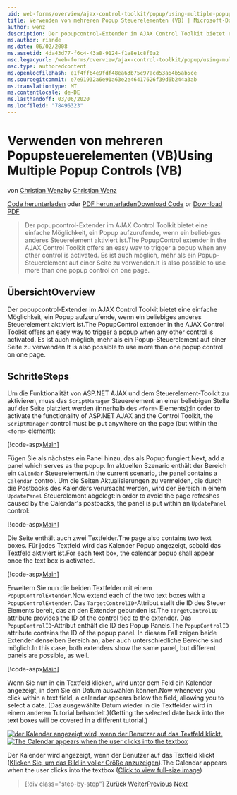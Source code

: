```yaml
---
uid: web-forms/overview/ajax-control-toolkit/popup/using-multiple-popup-controls-vb
title: Verwenden von mehreren Popup Steuerelementen (VB) | Microsoft-Dokumentation
author: wenz
description: Der popupcontrol-Extender im AJAX Control Toolkit bietet eine einfache Möglichkeit, ein Popup aufzurufende, wenn ein beliebiges anderes Steuerelement aktiviert ist. Es ist auch möglich, m...
ms.author: riande
ms.date: 06/02/2008
ms.assetid: 4da43d77-f6c4-43a8-9124-f1e8e1c8f0a2
msc.legacyurl: /web-forms/overview/ajax-control-toolkit/popup/using-multiple-popup-controls-vb
msc.type: authoredcontent
ms.openlocfilehash: e1f4ff64e9fdf48ea63b75c97acd53a64b5ab5ce
ms.sourcegitcommit: e7e91932a6e91a63e2e46417626f39d6b244a3ab
ms.translationtype: MT
ms.contentlocale: de-DE
ms.lasthandoff: 03/06/2020
ms.locfileid: "78496323"
---
```

# <a name="using-multiple-popup-controls-vb"></a><span data-ttu-id="3543c-104">Verwenden von mehreren Popupsteuerelementen (VB)</span><span class="sxs-lookup"><span data-stu-id="3543c-104">Using Multiple Popup Controls (VB)</span></span>

<span data-ttu-id="3543c-105">von [Christian Wenz](https://github.com/wenz)</span><span class="sxs-lookup"><span data-stu-id="3543c-105">by [Christian Wenz](https://github.com/wenz)</span></span>

<span data-ttu-id="3543c-106">[Code herunterladen](https://download.microsoft.com/download/9/3/f/93f8daea-bebd-4821-833b-95205389c7d0/PopupControl1.vb.zip) oder [PDF herunterladen](https://download.microsoft.com/download/2/d/c/2dc10e34-6983-41d4-9c08-f78f5387d32b/popupcontrol1VB.pdf)</span><span class="sxs-lookup"><span data-stu-id="3543c-106">[Download Code](https://download.microsoft.com/download/9/3/f/93f8daea-bebd-4821-833b-95205389c7d0/PopupControl1.vb.zip) or [Download PDF](https://download.microsoft.com/download/2/d/c/2dc10e34-6983-41d4-9c08-f78f5387d32b/popupcontrol1VB.pdf)</span></span>

> <span data-ttu-id="3543c-107">Der popupcontrol-Extender im AJAX Control Toolkit bietet eine einfache Möglichkeit, ein Popup aufzurufende, wenn ein beliebiges anderes Steuerelement aktiviert ist.</span><span class="sxs-lookup"><span data-stu-id="3543c-107">The PopupControl extender in the AJAX Control Toolkit offers an easy way to trigger a popup when any other control is activated.</span></span> <span data-ttu-id="3543c-108">Es ist auch möglich, mehr als ein Popup-Steuerelement auf einer Seite zu verwenden.</span><span class="sxs-lookup"><span data-stu-id="3543c-108">It is also possible to use more than one popup control on one page.</span></span>

## <a name="overview"></a><span data-ttu-id="3543c-109">Übersicht</span><span class="sxs-lookup"><span data-stu-id="3543c-109">Overview</span></span>

<span data-ttu-id="3543c-110">Der popupcontrol-Extender im AJAX Control Toolkit bietet eine einfache Möglichkeit, ein Popup aufzurufende, wenn ein beliebiges anderes Steuerelement aktiviert ist.</span><span class="sxs-lookup"><span data-stu-id="3543c-110">The PopupControl extender in the AJAX Control Toolkit offers an easy way to trigger a popup when any other control is activated.</span></span> <span data-ttu-id="3543c-111">Es ist auch möglich, mehr als ein Popup-Steuerelement auf einer Seite zu verwenden.</span><span class="sxs-lookup"><span data-stu-id="3543c-111">It is also possible to use more than one popup control on one page.</span></span>

## <a name="steps"></a><span data-ttu-id="3543c-112">Schritte</span><span class="sxs-lookup"><span data-stu-id="3543c-112">Steps</span></span>

<span data-ttu-id="3543c-113">Um die Funktionalität von ASP.NET AJAX und dem Steuerelement-Toolkit zu aktivieren, muss das `ScriptManager` Steuerelement an einer beliebigen Stelle auf der Seite platziert werden (innerhalb des `<form>` Elements):</span><span class="sxs-lookup"><span data-stu-id="3543c-113">In order to activate the functionality of ASP.NET AJAX and the Control Toolkit, the `ScriptManager` control must be put anywhere on the page (but within the `<form>` element):</span></span>

[!code-aspx[Main](using-multiple-popup-controls-vb/samples/sample1.aspx)]

<span data-ttu-id="3543c-114">Fügen Sie als nächstes ein Panel hinzu, das als Popup fungiert.</span><span class="sxs-lookup"><span data-stu-id="3543c-114">Next, add a panel which serves as the popup.</span></span> <span data-ttu-id="3543c-115">Im aktuellen Szenario enthält der Bereich ein `Calendar` Steuerelement.</span><span class="sxs-lookup"><span data-stu-id="3543c-115">In the current scenario, the panel contains a `Calendar` control.</span></span> <span data-ttu-id="3543c-116">Um die Seiten Aktualisierungen zu vermeiden, die durch die Postbacks des Kalenders verursacht werden, wird der Bereich in einem `UpdatePanel` Steuerelement abgelegt:</span><span class="sxs-lookup"><span data-stu-id="3543c-116">In order to avoid the page refreshes caused by the Calendar's postbacks, the panel is put within an `UpdatePanel` control:</span></span>

[!code-aspx[Main](using-multiple-popup-controls-vb/samples/sample2.aspx)]

<span data-ttu-id="3543c-117">Die Seite enthält auch zwei Textfelder.</span><span class="sxs-lookup"><span data-stu-id="3543c-117">The page also contains two text boxes.</span></span> <span data-ttu-id="3543c-118">Für jedes Textfeld wird das Kalender Popup angezeigt, sobald das Textfeld aktiviert ist.</span><span class="sxs-lookup"><span data-stu-id="3543c-118">For each text box, the calendar popup shall appear once the text box is activated.</span></span>

[!code-aspx[Main](using-multiple-popup-controls-vb/samples/sample3.aspx)]

<span data-ttu-id="3543c-119">Erweitern Sie nun die beiden Textfelder mit einem `PopupControlExtender`.</span><span class="sxs-lookup"><span data-stu-id="3543c-119">Now extend each of the two text boxes with a `PopupControlExtender`.</span></span> <span data-ttu-id="3543c-120">Das `TargetControlID`-Attribut stellt die ID des Steuer Elements bereit, das an den Extender gebunden ist.</span><span class="sxs-lookup"><span data-stu-id="3543c-120">The `TargetControlID` attribute provides the ID of the control tied to the extender.</span></span> <span data-ttu-id="3543c-121">Das `PopupControlID`-Attribut enthält die ID des Popup Panels.</span><span class="sxs-lookup"><span data-stu-id="3543c-121">The `PopupControlID` attribute contains the ID of the popup panel.</span></span> <span data-ttu-id="3543c-122">In diesem Fall zeigen beide Extender denselben Bereich an, aber auch unterschiedliche Bereiche sind möglich.</span><span class="sxs-lookup"><span data-stu-id="3543c-122">In this case, both extenders show the same panel, but different panels are possible, as well.</span></span>

[!code-aspx[Main](using-multiple-popup-controls-vb/samples/sample4.aspx)]

<span data-ttu-id="3543c-123">Wenn Sie nun in ein Textfeld klicken, wird unter dem Feld ein Kalender angezeigt, in dem Sie ein Datum auswählen können.</span><span class="sxs-lookup"><span data-stu-id="3543c-123">Now whenever you click within a text field, a calendar appears below the field, allowing you to select a date.</span></span> <span data-ttu-id="3543c-124">(Das ausgewählte Datum wieder in die Textfelder wird in einem anderen Tutorial behandelt.)</span><span class="sxs-lookup"><span data-stu-id="3543c-124">(Getting the selected date back into the text boxes will be covered in a different tutorial.)</span></span>

<span data-ttu-id="3543c-125">[![der Kalender angezeigt wird, wenn der Benutzer auf das Textfeld klickt.](using-multiple-popup-controls-vb/_static/image2.png)](using-multiple-popup-controls-vb/_static/image1.png)</span><span class="sxs-lookup"><span data-stu-id="3543c-125">[![The Calendar appears when the user clicks into the textbox](using-multiple-popup-controls-vb/_static/image2.png)](using-multiple-popup-controls-vb/_static/image1.png)</span></span>

<span data-ttu-id="3543c-126">Der Kalender wird angezeigt, wenn der Benutzer auf das Textfeld klickt ([Klicken Sie, um das Bild in voller Größe anzuzeigen](using-multiple-popup-controls-vb/_static/image3.png)).</span><span class="sxs-lookup"><span data-stu-id="3543c-126">The Calendar appears when the user clicks into the textbox ([Click to view full-size image](using-multiple-popup-controls-vb/_static/image3.png))</span></span>

> [!div class="step-by-step"]
> <span data-ttu-id="3543c-127">[Zurück](handling-postbacks-from-a-popup-control-without-an-updatepanel-cs.md)
> [Weiter](handling-postbacks-from-a-popup-control-with-an-updatepanel-vb.md)</span><span class="sxs-lookup"><span data-stu-id="3543c-127">[Previous](handling-postbacks-from-a-popup-control-without-an-updatepanel-cs.md)
[Next](handling-postbacks-from-a-popup-control-with-an-updatepanel-vb.md)</span></span>

